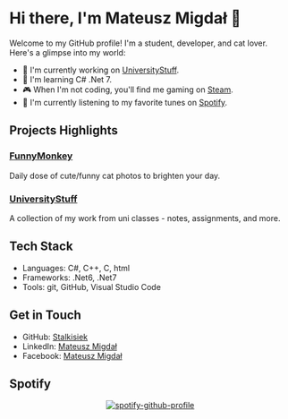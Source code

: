 # Hi there, I'm Mateusz Migdał 👋

Welcome to my GitHub profile! I'm a student, developer, and cat lover. Here's a glimpse into my world:

- 🔭 I'm currently working on [UniversityStuff](https://github.com/Stalkisiek/UniversityStuff).
- 🌱 I'm learning C# .Net 7.
- 🎮 When I'm not coding, you'll find me gaming on [Steam](https://steamcommunity.com/id/stalkisiek/).
- 🎵 I'm currently listening to my favorite tunes on [Spotify](https://open.spotify.com/user/21xadidkbi37xda7bjhzatw3a?si=6d56a07dd46a46ff).

## Projects Highlights

### [FunnyMonkey](https://github.com/Stalkisiek/FunnyMonkey)
Daily dose of cute/funny cat photos to brighten your day.

### [UniversityStuff](https://github.com/Stalkisiek/UniversityStuff)
A collection of my work from uni classes - notes, assignments, and more.

## Tech Stack

- Languages: C#, C++, C, html
- Frameworks: .Net6, .Net7
- Tools: git, GitHub, Visual Studio Code

## Get in Touch

- GitHub: [Stalkisiek](https://github.com/Stalkisiek)
- LinkedIn: [Mateusz Migdał](https://www.linkedin.com/in/mateusz-migdał)
- Facebook: [Mateusz Migdał](https://www.facebook.com/Stalkisiek/)

## Spotify
<div align="center">

[![spotify-github-profile](https://spotify-github-profile.vercel.app/api/view?uid=21xadidkbi37xda7bjhzatw3a&cover_image=true&theme=default&show_offline=false&background_color=121212&interchange=false)](https://github.com/kittinan/spotify-github-profile)

</div>
